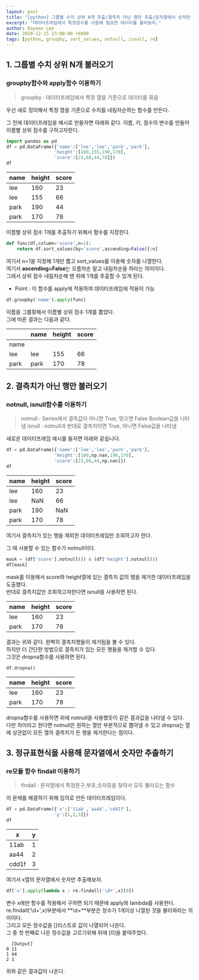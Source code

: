 ```yaml
---
layout: post
title: "[python] 그룹별 수치 상위 N개 추출/결측치 아닌 행만 추출/문자열에서 숫자만 추출"
excerpt: "데이터프레임에서 특정함수를 사용해 필요한 데이터를 불러보자."
author: Dayeon Lee
date: 2020-12-15 23:00:00 +0800
tags: [python, groupby, sort_values, notnull, isnull, re]
---
```


## 1. 그룹별 수치 상위 N개 불러오기
### groupby함수와 apply함수 이용하기 

> groupby : 데이터프레임에서 특정 열을 기준으로 데이터를 묶음

우선 새로 정의해서 특정 열을 기준으로 수치를 내림차순하는 함수를 만든다.   

그 전에 데이터프레임을 예시로 만들자면 아래와 같다. 
이름, 키, 점수의 변수를 만들어 이름별 상위 점수를 구하고자한다.   

```python 
import pandas as pd
df = pd.DataFrame({'name':['lee','lee','park','park'],
                  'height':[160,155,190,170],
                  'score':[23,66,44,78]})
df
```

|name|height|score|
|--|--|--|
|lee|160|23|
|lee|155|66|
|park|190|44|
|park|170|78|


이름별 상위 점수 1개를 추출하기 위해서 함수를 지정한다.  

```python
def func(df,column='score',n=1):
    return df.sort_values(by='score',ascending=False)[:n]
 ```
 
 여기서 n=1을 지정해 1개만 뽑고 sort_values를 이용해 숫자를 나열한다.    
 여기서 **ascending=False**는 오름차순 말고 내림차순을 하라는 의미이다.   
 그래서 상위 점수 내림차순해 맨 위에 1개를 추출할 수 있게 된다.   

* Point : 이 함수를 apply에 적용하여 데이터프레임에 적용이 가능

```python
df.groupby('name').apply(func)
```

이름을 그룹핑해서 이름별 상위 점수 1개를 뽑았다.    
그에 따른 결과는 다음과 같다.   

|  |name|height|score|
|--|--|--|--|
|name|  |  |  |				
|lee|lee|155|66|
|park|park|170|78|


## 2. 결측치가 아닌 행만 불러오기
### notnull, isnull함수를 이용하기  

> notnull : Series에서 결측값이 아니면 True, 맞으면 False Boolean값을 나타냄
> isnull : notnull과 반대로 결측치이면 True, 아니면 False값을 나타냄  


새로운 데이터프레임 예시를 들자면 아래와 같습니다. 
```python
df = pd.DataFrame({'name':['lee','lee','park','park'],
                  'height':[160,np.nan,190,170],
                  'score':[23,66,44,np.nan]})
df
```

|name|height|score|
|--|--|--|
|lee|160|23|
|lee|NaN|66|
|park|190|NaN|
|park|170|78|

여기서 결측치가 있는 행을 제외한 데이터프레임만 조회하고자 한다.  

그 때 사용할 수 있는 함수가 notnull이다.   

```python
mask = (df['score'].notnull()) & (df['height'].notnull())
df[mask]
```

mask를 이용해서 score와 height열에 있는 결측치 값의 행을 제거한 데이터프레임을 도출했다.  
반대로 결측치값만 조회하고자한다면 isnull을 사용하면 된다.   

|name|height|score|
|--|--|--|
|lee|160|23|
|park|170|78|

결과는 위와 같다. 완벽히 결측치행들이 제거됨을 볼 수 있다.  
하지만 더 간단한 방법으로 결측치가 있는 모든 행들을 제거할 수 있다.   
그것은 dropna함수를 사용하면 된다.  

```python
df.dropna()
```

|name|height|score|
|--|--|--|
|lee|160|23|
|park|170|78|

dropna함수를 사용하면 위에 notnull을 사용했듯이 같은 결과값을 나타낼 수 있다.  
다만 차이라고 한다면 notnull은 원하는 열만 부분적으로 뽑아낼 수 있고 dropna는 열에 상관없이 모든 열의 결측치가 든 행을 제거한다는 점이다.   


## 3. 정규표현식을 사용해 문자열에서 숫자만 추출하기
### re모듈 함수 findall 이용하기

> findall : 문자열에서 특정문구,부호,숫자등을 찾아서 모두 불러오는 함수

이 문제를 해결하기 위해 임의로 만든 데이터프레임이다.  

```python
df = pd.DataFrame({'x':['11ab','aa44','cdd1f'],
                  'y':[1,2,3]})
df
```

|x|y|
|--|--|
|11ab|1|
|aa44|2|
|cdd1f|3|

여기서 x열의 문자열에서 숫자만 추출해보자.   

```python
df['x'].apply(lambda x : re.findall('\d+',x)[0])
```

변수 x에만 함수를 적용해서 구하면 되기 때문에 apply와 lambda를 사용한다.   
re.findall('\d+',x)부분에서 **\d+**부분은 정수가 1개이상 나열된 것을 불러와라는 의미이다.  
그리고 모든 정수값을 []리스트로 값이 나열되어 나온다.  
그 중 첫 번째로 나온 정수값을 고르기위해 뒤에 [0]을 붙여주었다.    

```
  [Output]
0 11
1 44
2 1 
```

위와 같은 결과값이 나온다.   
